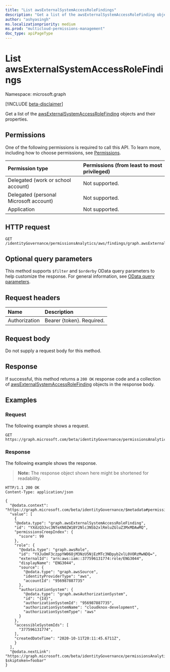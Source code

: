 ```yaml
---
title: "List awsExternalSystemAccessRoleFindings"
description: "Get a list of the awsExternalSystemAccessRoleFinding objects and their properties."
author: "ashyasingh"
ms.localizationpriority: medium
ms.prod: "multicloud-permissions-management"
doc_type: apiPageType
---
```


# List awsExternalSystemAccessRoleFindings
Namespace: microsoft.graph

[!INCLUDE [beta-disclaimer](../../includes/beta-disclaimer.md)]

Get a list of the [awsExternalSystemAccessRoleFinding](../resources/awsexternalsystemaccessrolefinding.md) objects and their properties.

## Permissions
One of the following permissions is required to call this API. To learn more, including how to choose permissions, see [Permissions](/graph/permissions-reference).

|Permission type|Permissions (from least to most privileged)|
|:---|:---|
|Delegated (work or school account)|Not supported.|
|Delegated (personal Microsoft account)|Not supported.|
|Application|Not supported.|

## HTTP request

<!-- {
  "blockType": "ignored"
}
-->
``` http
GET /identityGovernance/permissionsAnalytics/aws/findings/graph.awsExternalSystemAccessRoleFinding
```

## Optional query parameters
This method supports `$filter` and `$orderby` OData query parameters to help customize the response. For general information, see [OData query parameters](/graph/query-parameters).

## Request headers
|Name|Description|
|:---|:---|
|Authorization|Bearer {token}. Required.|

## Request body
Do not supply a request body for this method.

## Response

If successful, this method returns a `200 OK` response code and a collection of [awsExternalSystemAccessRoleFinding](../resources/awsexternalsystemaccessrolefinding.md) objects in the response body.

## Examples

### Request
The following example shows a request.
<!-- {
  "blockType": "request",
  "name": "list_awsexternalsystemaccessrolefinding"
}
-->
``` http
GET https://graph.microsoft.com/beta/identityGovernance/permissionsAnalytics/aws/findings/graph.awsExternalSystemAccessRoleFinding
```


### Response
The following example shows the response.
>**Note:** The response object shown here might be shortened for readability.
<!-- {
  "blockType": "response",
  "truncated": true,
  "@odata.type": "Collection(microsoft.graph.awsExternalSystemAccessRoleFinding)"
}
-->
``` http
HTTP/1.1 200 OK
Content-Type: application/json

{
  "@odata.context": "https://graph.microsoft.com/beta/identityGovernance/$metadata#permissionsAnalytics/aws/findings/graph.awsExternalSystemAccessRoleFinding",
  "value": [
    {
    "@odata.type": "graph.awsExternalSystemAccessRoleFinding",
    "id": "YXdzQ3Jvc3NTeXN0ZW1BY2Nlc3NSb2xlRmluZGluZ3MxMDAwMQ",
    "permissionsCreepIndex": {
      "score": 99
    },
    "role": {
      "@odata.type": "graph.awsRole",
      "id": "YXJuOmF3czppYW06OjM3NzU5NjEzMTc3NDpyb2xlL0VORzMwNDQ=",
      "externalId": "arn:aws:iam::377596131774:role/ENG3044",
      "displayName": "ENG3044",
      "source": {
        "@odata.type": "graph.awsSource",
        "identityProviderType": "aws",
        "accountId": "956987887735"
      },
      "authorizationSystem": {
        "@odata.type": "graph.awsAuthorizationSystem",
        "id": "{Id}",
        "authorizationSystemId": "956987887735",
        "authorizationSystemName": "cloudknox-development",
        "authorizationSystemType": "aws"
      }
    },
    "accessibleSystemIds": [
      "377596131774",
    ],
    "createdDateTime": "2020-10-11T20:11:45.6711Z",
    }
  ],
  "@odata.nextLink": "https://graph.microsoft.com/beta/identityGovernance/permissionsAnalytics/aws/findings/graph.awsExternalSystemAccessRoleFinding?$skiptoken=foobar"
}
```

